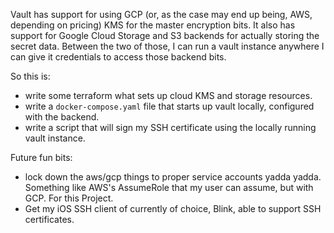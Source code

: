 Vault has support for using GCP (or, as the case may end up being, AWS, depending on pricing) KMS for the master encryption bits.
It also has support for Google Cloud Storage and S3 backends for actually storing the secret data.
Between the two of those, I can run a vault instance anywhere I can give it credentials to access those backend bits.

So this is:
* write some terraform what sets up cloud KMS and storage resources.
* write a `docker-compose.yaml` file that starts up vault locally, configured with the backend.
* write a script that will sign my SSH certificate using the locally running vault instance.

Future fun bits:
* lock down the aws/gcp things to proper service accounts yadda yadda.
  Something like AWS's AssumeRole that my user can assume, but with GCP.
  For this Project.
* Get my iOS SSH client of currently of choice, Blink, able to support SSH certificates.

